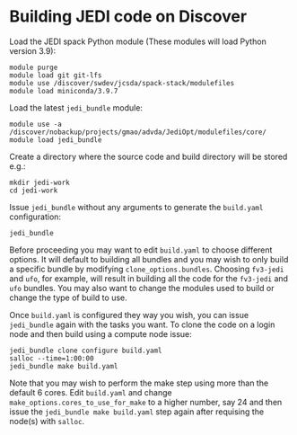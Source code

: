 # Building JEDI code on Discover

Load the JEDI spack Python module (These modules will load Python version 3.9):

```
module purge
module load git git-lfs
module use /discover/swdev/jcsda/spack-stack/modulefiles
module load miniconda/3.9.7
```

Load the latest `jedi_bundle` module:

```
module use -a /discover/nobackup/projects/gmao/advda/JediOpt/modulefiles/core/
module load jedi_bundle
```

Create a directory where the source code and build directory will be stored e.g.:

```
mkdir jedi-work
cd jedi-work
```

Issue `jedi_bundle` without any arguments to generate the `build.yaml` configuration:

```
jedi_bundle
```

Before proceeding you may want to edit `build.yaml` to choose different options. It will default to building all bundles and you may wish to only build a specific bundle by modifying `clone_options.bundles`. Choosing `fv3-jedi` and `ufo`, for example, will result in building all the code for the `fv3-jedi` and `ufo` bundles. You may also want to change the modules used to build or change the type of build to use.

Once `build.yaml` is configured they way you wish, you can issue `jedi_bundle` again with the tasks you want. To clone the code on a login node and then build using a compute node issue:

```
jedi_bundle clone configure build.yaml
salloc --time=1:00:00
jedi_bundle make build.yaml
```

Note that you may wish to perform the make step using more than the default 6 cores. Edit `build.yaml` and change `make_options.cores_to_use_for_make` to a higher number, say 24 and then issue the `jedi_bundle make build.yaml` step again after requising the node(s) with `salloc`.
